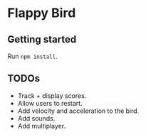 # Flappy Bird

## Getting started

Run `npm install`.


## TODOs

* Track + display scores.
* Allow users to restart.
* Add velocity and acceleration to the bird.
* Add sounds.
* Add multiplayer.
